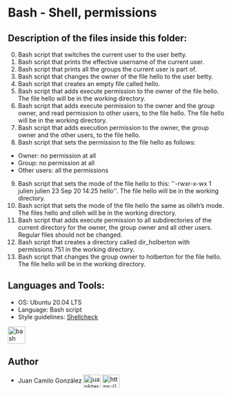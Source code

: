 # Bash - Shell, permissions

## Description of the files inside this folder:

0. Bash script that switches the current user to the user betty.
1. Bash script that prints the effective username of the current user.
2. Bash script that prints all the groups the current user is part of.
3. Bash script that changes the owner of the file hello to the user betty.
4. Bash script that creates an empty file called hello.
5. Bash script that adds execute permission to the owner of the file hello. The file hello will be in the working directory.
6. Bash script that adds execute permission to the owner and the group owner, and read permission to other users, to the file hello. The file hello will be in the working directory.
7. Bash script that adds execution permission to the owner, the group owner and the other users, to the file hello.
8. Bash script that sets the permission to the file hello as follows:
- Owner: no permission at all
- Group: no permission at all
- Other users: all the permissions
9. Bash script that sets the mode of the file hello to this:
''-rwxr-x-wx 1 julien julien 23 Sep 20 14:25 hello''. The file hello will be in the working directory.
10. Bash script that sets the mode of the file hello the same as olleh’s mode. The files hello and olleh will be in the working directory.
11. Bash script that adds execute permission to all subdirectories of the current directory for the owner, the group owner and all other users. Regular files should not be changed.
12. Bash script that creates a directory called dir_holberton with permissions 751 in the working directory.
13. Bash script that changes the group owner to holberton for the file hello. The file hello will be in the working directory.

## Languages and Tools:

- OS: Ubuntu 20.04 LTS
- Language: Bash script
- Style guidelines: [Shellcheck](https://github.com/koalaman/shellcheck)


<p align="left"> <a href="https://www.gnu.org/software/bash/" target="_blank" rel="noreferrer"> <img src="https://github.com/odb/official-bash-logo/blob/master/assets/Logos/Icons/SVG/48x48_white.svg" alt="bash" width="40" height="40"/> </a> </p>


## Author

- Juan Camilo González <a href="https://twitter.com/juankter" target="blank"><img align="center" src="https://raw.githubusercontent.com/rahuldkjain/github-profile-readme-generator/master/src/images/icons/Social/twitter.svg" alt="juankter" height="30" width="40" /></a>
<a href="https://bit.ly/2MBNR0t" target="blank"><img align="center" src="https://raw.githubusercontent.com/rahuldkjain/github-profile-readme-generator/master/src/images/icons/Social/linked-in-alt.svg" alt="https://bit.ly/2mbnr0t" height="30" width="40" /></a>